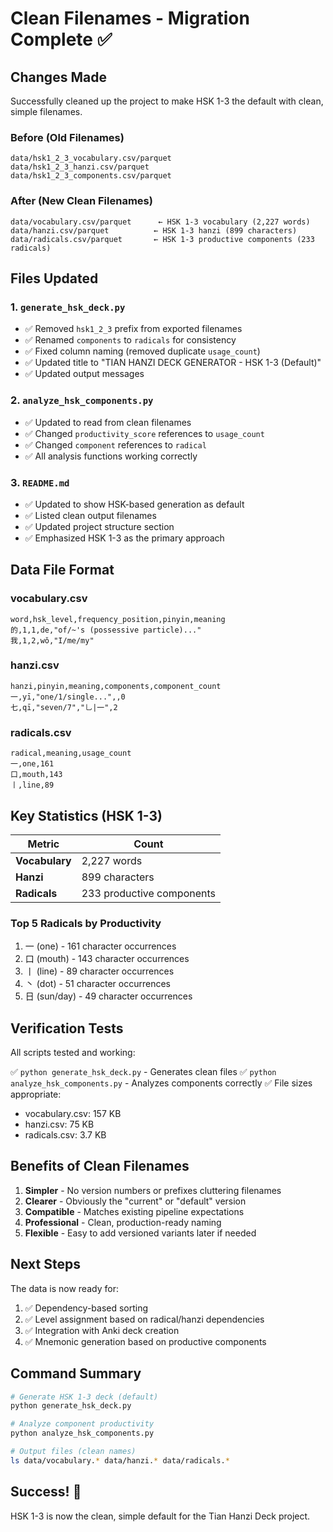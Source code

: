 # Clean Filenames - Migration Complete ✅

## Changes Made

Successfully cleaned up the project to make HSK 1-3 the default with clean, simple filenames.

### Before (Old Filenames)
```
data/hsk1_2_3_vocabulary.csv/parquet
data/hsk1_2_3_hanzi.csv/parquet
data/hsk1_2_3_components.csv/parquet
```

### After (New Clean Filenames)
```
data/vocabulary.csv/parquet      ← HSK 1-3 vocabulary (2,227 words)
data/hanzi.csv/parquet          ← HSK 1-3 hanzi (899 characters)
data/radicals.csv/parquet       ← HSK 1-3 productive components (233 radicals)
```

## Files Updated

### 1. `generate_hsk_deck.py`
- ✅ Removed `hsk1_2_3` prefix from exported filenames
- ✅ Renamed `components` to `radicals` for consistency
- ✅ Fixed column naming (removed duplicate `usage_count`)
- ✅ Updated title to "TIAN HANZI DECK GENERATOR - HSK 1-3 (Default)"
- ✅ Updated output messages

### 2. `analyze_hsk_components.py`
- ✅ Updated to read from clean filenames
- ✅ Changed `productivity_score` references to `usage_count`
- ✅ Changed `component` references to `radical`
- ✅ All analysis functions working correctly

### 3. `README.md`
- ✅ Updated to show HSK-based generation as default
- ✅ Listed clean output filenames
- ✅ Updated project structure section
- ✅ Emphasized HSK 1-3 as the primary approach

## Data File Format

### vocabulary.csv
```csv
word,hsk_level,frequency_position,pinyin,meaning
的,1,1,de,"of/~'s (possessive particle)..."
我,1,2,wǒ,"I/me/my"
```

### hanzi.csv
```csv
hanzi,pinyin,meaning,components,component_count
一,yī,"one/1/single...",,0
七,qī,"seven/7","乚|一",2
```

### radicals.csv  
```csv
radical,meaning,usage_count
一,one,161
口,mouth,143
丨,line,89
```

## Key Statistics (HSK 1-3)

| Metric | Count |
|--------|-------|
| **Vocabulary** | 2,227 words |
| **Hanzi** | 899 characters |
| **Radicals** | 233 productive components |

### Top 5 Radicals by Productivity
1. 一 (one) - 161 character occurrences
2. 口 (mouth) - 143 character occurrences
3. 丨 (line) - 89 character occurrences
4. 丶 (dot) - 51 character occurrences
5. 日 (sun/day) - 49 character occurrences

## Verification Tests

All scripts tested and working:

✅ `python generate_hsk_deck.py` - Generates clean files
✅ `python analyze_hsk_components.py` - Analyzes components correctly
✅ File sizes appropriate:
  - vocabulary.csv: 157 KB
  - hanzi.csv: 75 KB
  - radicals.csv: 3.7 KB

## Benefits of Clean Filenames

1. **Simpler** - No version numbers or prefixes cluttering filenames
2. **Clearer** - Obviously the "current" or "default" version
3. **Compatible** - Matches existing pipeline expectations
4. **Professional** - Clean, production-ready naming
5. **Flexible** - Easy to add versioned variants later if needed

## Next Steps

The data is now ready for:
1. ✅ Dependency-based sorting
2. ✅ Level assignment based on radical/hanzi dependencies
3. ✅ Integration with Anki deck creation
4. ✅ Mnemonic generation based on productive components

## Command Summary

```bash
# Generate HSK 1-3 deck (default)
python generate_hsk_deck.py

# Analyze component productivity
python analyze_hsk_components.py

# Output files (clean names)
ls data/vocabulary.* data/hanzi.* data/radicals.*
```

## Success! 🎉

HSK 1-3 is now the clean, simple default for the Tian Hanzi Deck project.
